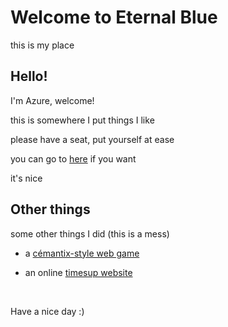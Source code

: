 # Welcome to Eternal Blue

this is my place

## Hello!

I'm Azure, welcome!

this is somewhere I put things I like

please have a seat, put yourself at ease

you can go to [here](things) if you want

it's nice


## Other things

some other things I did (this is a mess)

- a [cémantix-style web game](https://mantix.azureblue.me)

- an online [timesup website](https://kgbtimesup.vercel.app/)


<br>

Have a nice day :)

